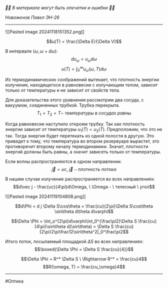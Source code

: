*🚨🚨 В материале могут быть опечатки и ошибки 🚨🚨*

*Новоженов Павел*
*ЭН-26*

---

![[Pasted image 20241118151352.png]]

$$u(T) = \frac{\Delta E}{\Delta V}$$

В интервале $(\omega, \omega + d\omega)$:
$$du_\omega = u_\omega d\omega$$
$$u(T) = \int_0^\infty u_\omega(\omega, T)d\omega$$

Из термодинамических соображений вытекает, что плотность энергии излучения, находящегося в равновесии с излучающим телом, зависит только от температуры и не зависит от свойств тела.

Для доказательства этого уравнения рассмотрим два сосуда, с вакуумом, соединенных трубкой. Трубка перекрыта. 
$$T_1 = T_2 = T - \ температуры \ в \ сосудах \ равны$$

Когда равновесие наступило откроем трубку. Так как плотность энергии зависит от температуры $u_1(T) = u_2(T)$. Предположим, что это не так. Тогда энергия будет перетекать из одной полости в другую. Это приведет к тому, что температура во втором резервуаре вырастет, это противоречит второму началу термодинамики. Значит, плотности энергий должны быть равны, а значит зависеть только от температуры.

Если волны распространяются в одном направлении:
$$\vec j = uc, \ \vec j - плотность \ потока$$

В нашем случае излучение распространяется во всех направлениях:
$$d\vec j - \frac{uc}{4\pi}d\Omega, \ \Omega - \ телесный \ угол$$

![[Pasted image 20241119104808.png]]

$$d\Phi = d j \Delta S\cos\theta = \frac{cu}{2\pi}\Delta S\cos\theta \sin\theta d\theta d\varphi$$

$$\Delta \Phi = \int_o^{2\pi}d\varphi\int_0^{\frac\pi2}\Delta S \frac{cu}{4\pi}\sin\theta d(\sin\theta) = \Delta S \frac{cu}{2\pi}2\pi\frac12\sin\theta^2|_0^\frac\pi2$$

Итого поток, посылаемый площадкой $\Delta S$ во всех направлениях:
$$\boxed{\Delta \Phi = \Delta S \frac{cu}{4}}$$

$$\Delta \Phi = R^* \Delta S \ \Rightarrow R^* = \frac{cu}4$$
$$R(\omega, T) = \frac{cu_\omega}4$$

---

#Оптика